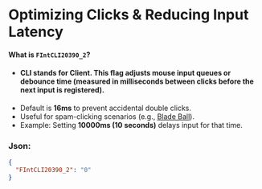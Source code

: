 # Optimizing Clicks & Reducing Input Latency

#### What is `FIntCLI20390_2`?

- #### **CLI** stands for **Client**. This flag adjusts mouse input queues or debounce time (measured in milliseconds between clicks before the next input is registered).
-  Default is **16ms** to prevent accidental double clicks.
-  Useful for spam-clicking scenarios (e.g., [Blade Ball](https://www.roblox.com/games/13772394625/Blade-Ball)).
-  Example: Setting **10000ms (10 seconds)** delays input for that time.

### Json:

```json
{
  "FIntCLI20390_2": "0"
}
```
